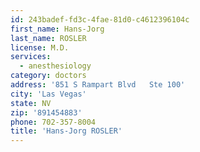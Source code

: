 ```yaml
---
id: 243badef-fd3c-4fae-81d0-c4612396104c
first_name: Hans-Jorg
last_name: ROSLER
license: M.D.
services:
  - anesthesiology
category: doctors
address: '851 S Rampart Blvd   Ste 100'
city: 'Las Vegas'
state: NV
zip: '891454883'
phone: 702-357-8004
title: 'Hans-Jorg ROSLER'
---
```

